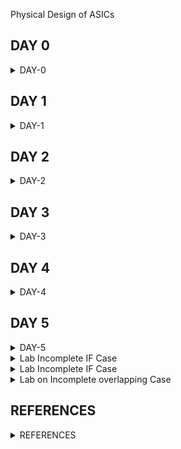 [](url) Physical Design of ASICs


## DAY 0
<details>
<summary>DAY-0</summary>
<br>

<details>
<summary>Summary</summary>
 
Here we are installing Yosys, Iverilog, GTKWave, MAGIC, OpenLane, OPENSTA which are needed tools for ahead coursework. 
</details>

<details>
<summary>Yosys</summary>
    
**Key Features of Yosys:**
    
(1) RTL Synthesis: Yosys takes RTL descriptions written in the Verilog hardware description language (HDL) as input and performs synthesis to generate gate-level netlists. This process involves converting the RTL code into a network of logic gates, flip-flops, and other basic digital components.

(2) Technology Mapping: Yosys supports various technology mapping algorithms to map the synthesized logic to specific target libraries, which are collections of predefined gates and flip-flops available in a specific technology or manufacturing process.

(3) Optimization: Yosys includes a range of optimization passes that aim to improve the quality of the synthesized design. These optimizations can target various aspects such as area, power consumption, and timing performance.

(4) Formal Verification: Yosys supports formal verification techniques to ensure that the synthesized design behaves correctly based on formal mathematical proofs rather than relying solely on simulation.

(5) Support for FPGA and ASIC: Yosys is versatile and can be used for both field-programmable gate array (FPGA) designs and application-specific integrated circuit (ASIC) designs. It supports a variety of FPGA architectures and ASIC libraries.

Overall, Yosys plays a significant role in the digital design and hardware development process, providing an open-source and flexible platform for RTL synthesis and related tasks.

**Steps to install Yosys**

```
git clone https://github.com/YosysHQ/yosys.git
cd yosys 
sudo apt install make (If make is not installed please install it) 
sudo apt-get install build-essential clang bison flex \
    libreadline-dev gawk tcl-dev libffi-dev git \
    graphviz xdot pkg-config python3 libboost-system-dev \
    libboost-python-dev libboost-filesystem-dev zlib1g-dev
make config-gcc
make 
sudo make install
```
![Screenshot from 2023-08-01 23-07-31](https://github.com/SolankiPratikkumar/IIITB_PRATIKKUMAR_ASIC/assets/140999250/3f208d14-c0b1-4c0e-a30a-74e02a0dbdcc)
Yosys installed
</details>


<details>
<summary>IVerilog</summary>
    
**Key Features of Icarus Verilog:**

(1) Verilog Simulation: IVERILOG primarily focuses on Verilog simulation. It can simulate the behavior of digital circuits described in Verilog, allowing designers to verify their designs' functionality and behavior before synthesis.

(2) Support for Verilog Standards: IVERILOG supports various versions of the Verilog HDL standard, including IEEE 1364-2005 (Verilog 2005) and parts of IEEE 1364-2001 (Verilog 2001).

(3) Command-Line Interface: IVERILOG is primarily used through the command-line interface, where users provide input files, simulation parameters, and other options. This makes it suitable for integration into automated testing and scripting environments.

(4) Waveform Generation: IVERILOG can generate VCD (Value Change Dump) and other waveform formats that allow users to visualize the behavior of their designs over time using waveform viewer tools.

(5) Support for Different Simulation Levels: IVERILOG supports various simulation levels, including behavioral, RTL (Register Transfer Level), and gate-level simulations. This enables designers to simulate different levels of abstraction.

**Steps to install Icarus Verilog**
```
sudo apt-get install iverilog
```
![Screenshot from 2023-08-01 23-08-24](https://github.com/SolankiPratikkumar/IIITB_PRATIKKUMAR_ASIC/assets/140999250/83636fdd-673d-4c39-bace-eb66ece762d2)
iverilog installed
</details>


<details>
    <summary>GTKWave</summary>

**Key Features of GTKWave:**

(1) Waveform Visualization: GTKWave provides a graphical interface for viewing digital waveforms. It allows users to see how signal values change over simulation time, helping to debug and analyze digital designs.

(2) Support for Various Formats: GTKWave supports various waveform file formats, including VCD (Value Change Dump), FST (Fast Signal Trace), LXT (LXT2), and more. This flexibility allows it to work with output files from different simulation tools.

(3) Hierarchical Views: Users can navigate through hierarchical designs, inspecting signals and modules at different levels of abstraction. This is especially useful for analyzing complex designs with multiple levels of hierarchy.

(4) Zooming and Scrolling: GTKWave enables users to zoom in and out of the waveform display and scroll through time, allowing them to focus on specific sections of the simulation and analyze signal transitions in detail.

(5) Search and Highlight: Users can search for specific signal names or values within the waveform display and highlight instances where those values match the search criteria.

**Steps to install GTKWave**
```
sudo apt update
sudo apt install gtkwave
```
![Screenshot from 2023-08-01 23-07-31](https://github.com/SolankiPratikkumar/IIITB_PRATIKKUMAR_ASIC/assets/140999250/c87362a8-7618-462f-a9d0-f967a049f0e1)
GTKWave installed
</details>

<details>
    <summary>NGSPICE</summary>

**Key Features of NGSPICE:**

(1) SPICE Compatibility: NGSPICE aims to be compatible with the original SPICE syntax and functionality. This allows users familiar with SPICE to transition to NGSPICE with minimal effort.

(2) Wide Range of Circuit Simulations: NGSPICE supports the simulation of various types of electronic circuits, including analog, digital, and mixed-signal designs. It can handle both linear and non-linear circuit elements.

(3) Various Component Models: NGSPICE includes a wide range of built-in component models such as resistors, capacitors, inductors, transistors, diodes, operational amplifiers, and more. Users can also define custom models.

(4) Interactive and Batch Modes: NGSPICE can be used interactively through a command-line interface or in batch mode where simulations are defined in a script or input file.

(5) Transient Analysis: NGSPICE can perform transient analysis, which involves simulating the behavior of a circuit over a specified time period. This is useful for studying how circuit components respond to changes over time.

**Steps to install NGSPICE**

Download the tarball from https://sourceforge.net/projects/ngspice/files/ to a local directory and then follow the commands given below :
```
# Dependency for ngspice:
sudo apt-get install libxaw7-dev

# ngspice installation:
tar -zxvf ngspice-40.tar.gz
cd ngspice-40
mkdir release
cd release
../configure  --with-x --with-readline=yes --disable-debug
make
sudo make install
```


![Screenshot from 2023-08-02 10-22-47](https://github.com/SolankiPratikkumar/IIITB_PRATIKKUMAR_ASIC/assets/140999250/4bbe9b3b-05d9-448f-a4b9-3c8bf8868d7f)
NGSPICE installed
</details>

<details>
    <summary>OPENSTA</summary>

**Key Features of OPENSTA:**

(1) Static Timing Analysis: OpenSTA performs static timing analysis, which involves analyzing the timing paths and delays in a digital circuit based on its netlist and libraries. This analysis helps identify timing violations and ensures that the design meets its performance specifications.

(2) Hierarchical Analysis: OpenSTA can analyze designs with hierarchical structures, allowing it to handle large and complex designs with multiple levels of hierarchy.

(3) Liberty File Support: OpenSTA uses Liberty (.lib) files, which contain information about the delay characteristics of standard cells in a technology library. These files are essential for accurately modeling the delays in the design during analysis.

(4) Path Analysis: OpenSTA identifies critical timing paths in the design and calculates their worst-case delay. This helps designers focus their optimization efforts on paths that are most likely to cause timing violations.

(5) Setup and Hold Checks: OpenSTA performs setup and hold time checks, ensuring that signals arrive at their destination flip-flops within a specified time window.

(6) Clock Skew Analysis: OpenSTA can analyze clock skew, which is the difference in arrival times of the clock signal at different flip-flops. Skew analysis is critical for synchronous designs to maintain proper synchronization.

**Steps to install OPENSTA**

Prior to the installation of the OpenSTA install the dependencies using the command shown below :
```
sudo apt-get install cmake clang gcc tcl swig bison flex 
```
**After installing the dependencies use the following command to install OpenSTA:**
```
git clone https://github.com/The-OpenROAD-Project/OpenSTA.git
cd OpenSTA
mkdir build
cd build
cmake ..
make
sudo make install
```
![Screenshot from 2023-08-02 10-51-11](https://github.com/SolankiPratikkumar/IIITB_PRATIKKUMAR_ASIC/assets/140999250/fbd58818-1234-4e36-8611-29a0509f6864)
Installed OpenSTA
</details>


<details>
    <summary>MAGIC</summary>

**Key Features of MAGIC:**

(1) Layout Editing: MAGIC provides a comprehensive environment for creating and editing mask layouts for integrated circuits. It allows users to design individual cells, full custom layouts, and more complex chip designs.

(2) Hierarchical Layout: MAGIC supports hierarchical design, enabling designers to create complex designs composed of multiple reusable cells and blocks.

(3) Grid-Based Editing: MAGIC employs a grid-based editing system that simplifies the alignment of components and connections, ensuring proper design alignment and manufacturability.

(4) Design Rule Checking (DRC): MAGIC includes basic design rule-checking capabilities to help identify potential layout violations, ensuring that the design adheres to the foundry's design rules.

(5) Layer-Based Approach: MAGIC works with multiple layers that represent different aspects of the layout, such as metal layers, diffusion layers, and more. This layer-based approach allows designers to work with complex process technologies.

**Steps to install MAGIC**
```
sudo apt-get install m4
sudo apt-get install tcsh
sudo apt-get install csh
sudo apt-get install libx11-dev
sudo apt-get install tcl-dev tk-dev
sudo apt-get install libcairo2-dev
sudo apapt-gett-get install mesa-common-dev libglu1-mesa-dev
sudo apt-get install libncurses-dev
git clone https://github.com/RTimothyEdwards/magic
cd magic
./configure
make
sudo make install
```
![Screenshot from 2023-08-02 11-00-19](https://github.com/SolankiPratikkumar/IIITB_PRATIKKUMAR_ASIC/assets/140999250/9cd6d438-6b91-423d-af2e-0b2301dc4941)
    MAGIC Installed
</details>

<details>
    <summary>OPENLANE</summary>

**Key Features of OPENLANE:**

(1) Floorplanning and Placement: OpenLANE performs floorplanning and placement, determining the physical locations of various logic blocks on the chip.

(2) Clock Tree Synthesis: OpenLANE generates clock distribution networks to ensure proper clocking across the chip.

(3) Routing: OpenLANE handles the routing of interconnects between logic blocks, ensuring proper signal connectivity and adhering to design rules.

(4) Design Rule Checking (DRC): OpenLANE performs DRC to identify violations of the manufacturing process's design rules.

(5) Timing Analysis: OpenLANE includes static timing analysis to ensure that the design meets timing requirements.

(6) Power Analysis: OpenLANE provides power estimation and analysis tools to assess the power consumption of the design.

* Prior to the installation of the OpenLane install the dependencies and packages using the command shown below : 
```
sudo apt-get update
sudo apt-gEDA Tool Integration: OpenLANE integrates various open-source Electronic Design Automation (EDA) tools, such as Yosys for synthesis and OpenROAD for place and route.

IP Integration: OpenLANE supports the integration of intellectual property (IP) blocks, allowing designers to incorporate pre-designed modules into their chips.

Hierarchical Design: OpenLANE supports hierarchical design methodologies, enabling the creation of complex chips composed of reusable sub-blocks.

Scripting and Customization: OpenLANE allows users to customize various aspects of the design flow using Tcl scripting, facilitating automation and the application of custom design strategies.

Regular Standard Cell Libraries: OpenLANE typically uses regular standard cell libraries, which are designed to facilitate easier placement and routing.

OpenROAD Integration: OpenLANE collaborates with the OpenROAD project, which focuses on a complete RTL-to-GDSII design flow using various open-source tools.

Community and Development: OpenLANE is actively maintained by a community of developers and users who contribute to its development, documentation, and support.

In summary, OpenLANE is a powerful open-source tool that streamlines the process of designing digital integrated circuits from RTL descriptions to GDSII layouts. Its automation capabilities, integration with various EDA tools, and community support make it a valuable choice for digital design projects.

et upgrade
sudo apt install -y build-essential python3 python3-venv python3-pip make git
```

* Docker Installation :
```
sudo apt install apt-transport-https ca-certificates curl software-properties-common
curl -fsSL https://download.docker.com/linux/ubuntu/gpg | sudo gpg --dearmor -o /usr/share/keyrings/docker-archive-keyring.gpg

echo "deb [arch=amd64 signed-by=/usr/share/keyrings/docker-archive-keyring.gpg] https://download.docker.com/linux/ubuntu $(lsb_release -cs) stable" | sudo tee /etc/apt/sources.list.d/docker.list > /dev/null

sudo apt update
sudo apt install docker-ce docker-ce-cli containerd.io
sudo docker run hello-world

sudo groupadd docker
sudo usermod -aG docker $USER
sudo reboot 
```
* Check for installation
```
sudo docker run hello-world
```
* Steps to install OpenLane, PDKs and Tools
```
cd $HOME
git clone https://github.com/The-OpenROAD-Project/OpenLane
cd OpenLane
make
make test
```
![image](https://github.com/SolankiPratikkumar/IIITB_PRATIKKUMAR_ASIC/assets/140999250/076d9dc4-2553-4dcf-8b43-6bfed56a86df)
OPENLANE installed
</details>
    
</details>
</details>
</details>

## DAY 1


<details>

<summary>DAY-1</summary>
<br>

	
<details>
<summary>IVerilog and GTKWave </summary>

**-->Introduction to open source simulator Iverilog**

* RTL Design checked for adherence to the spec by simulating the design, Here we use the simulation tools for simulating the Design as Iverilog

**Design:**

* Design is actual Verilog code or set of Verilog code which has the intended functionality to meet with required specification

**TestBench:**

* TestBench is the setup to apply simulation(test_vectors) to the design to check its functionality.

**How Simulator Works:**

* Simulator looks for changes in the input signals.
* Upon change to the input the output is evaluated.
* If no change to the input, no change to the output!
  
**Important Point**
* Simulator is looking for changes in the values of input!

![Screenshot from 2023-08-12 10-57-20](https://github.com/SolankiPratikkumar/IIITB_PRATIKKUMAR_ASIC/assets/140999250/81b9df2e-b4c1-46ba-bded-43181cedb7c0)

**NOTE**
* Design may have one or more primary inputs and one or more primary outputs.
* TestBench doesn't have a Primary input or Primary outputs.

**Iverilog Based Simulation Flow:**

![Screenshot from 2023-08-09 11-04-08](https://github.com/SolankiPratikkumar/IIITB_PRATIKKUMAR_ASIC/assets/140999250/43742cda-2eb7-47d8-9cdc-daac26f3ac1f)

</details>


 
<details>
 <summary> Introduction to LAB 1</summary>
 Open the terminal from VLSI Directory created on the desktop and git clone the library from the link by following the steps:

![Screenshot from 2023-08-12 12-32-19](https://github.com/SolankiPratikkumar/IIITB_PRATIKKUMAR_ASIC/assets/140999250/ab5c525f-432e-4aec-99ad-2097670cbfa7)

Following is the link to the GitHub repository used for git clone in Ubuntu:
```
	#git clone https://github.com/kunalg123/sky130RTLDesignAndSynthesisWorkshop.git
```
 type the following command to view all directories and enter the directory:

  ```
         #ls
         #cd @directory name
```
![Screenshot from 2023-08-12 12-45-48](https://github.com/SolankiPratikkumar/IIITB_PRATIKKUMAR_ASIC/assets/140999250/7a98cdd8-271b-4184-bb07-1dbbdb839ebb)

* Directory named sky130RTLDesignAndSynthesisWorkshop contains an inside directory named verilog files that has all the standard cells with main .v files and tb_.v files inside it, as shown in the above screenshot.

</details>

<details>
 <summary> Introduction to IVerilog and GTKWave part1</summary>

* Open the directory verilog files in the terminal of sky130RTLDesignAndSynthesisWorkshop
* Use the file good_mux.v and tb_good_mux.v in IVerilog which has one to one correspondence
* Then a.out file is created and it will dump the tb_good_mux.vcd file
* Open tb_good_mux.vcd file in GTKWave 
* Observe the output in GTKWave

**Command Written in Ubuntu**
```
#cd verilog_files
#iverilog good_mux.v tb_good_mux.v
#./a.out
#gtkwave tb_good_mux.vcd
```
![Screenshot from 2023-08-12 13-14-20](https://github.com/SolankiPratikkumar/IIITB_PRATIKKUMAR_ASIC/assets/140999250/37d11677-9821-4d19-b75d-133ae8803816)

**Observing GTKWave Functionality**

![Screenshot from 2023-08-12 13-17-24](https://github.com/SolankiPratikkumar/IIITB_PRATIKKUMAR_ASIC/assets/140999250/cf6e946c-7ff3-4cff-b072-b0d6bb92975e)

* We can observe the waveform after dragging and dropping all input and output on Time
* Click to zoom fit because the simulator is showing the waveform at a very small scale
* By selecting + & - we can zoom in and out respectively after selecting the waveform
* This icon > and < trace the forward transition and backward transition respectively of the waveform after selecting a particular waveform  

</details>

<details>
 <summary> Simulation: IVerilog and GTKWave Part2 </summary>

* Below is gvim steps image and verilog testbench and code:

```
gvim tb_good_mux.v -o good_mux.v
```

![Screenshot from 2023-08-09 12-41-13](https://github.com/SolankiPratikkumar/IIITB_PRATIKKUMAR_ASIC/assets/140999250/648dc393-2030-4945-bfcd-82db6cbe692a)

* By the above step we have obtained the main verilog code and testbench code of good_mux.v and tb_good_mux.v file
* And it can be observed as below:

  ![Screenshot from 2023-08-12 17-42-08](https://github.com/SolankiPratikkumar/IIITB_PRATIKKUMAR_ASIC/assets/140999250/deacf04d-4c43-4282-a51a-cd9553721293)

  ![Screenshot from 2023-08-12 17-42-50](https://github.com/SolankiPratikkumar/IIITB_PRATIKKUMAR_ASIC/assets/140999250/9a8b28fc-17e6-4158-9704-a3c5275aebaa)


* There are multiples ways to write verilog code
* Note that Testbench doesn't have primary input and primary output
* Here Initialize input there the stimulus is given to the system
* #300 is the delay after which the output will be obtained and changeable according to our need
* Command always #75 sel=~sel here the select line will toggle after every 75 sec delay
* Here, there is no stimulus in the tb file; we are dumping the vcd file and observing output in GTKWave

 
</details>

<details>
<summary>Introduction to Yosys & Logic Synthesis</summary>

 **Overview Of Yosys Synthesizer:**
* Tool used for converting RTL to Netlist AND Yosys is the synthesizer used here
* **NOTE:** The Netlist is the representation of this design in the form of Standard Cells present in .lib file

**Yosys Synthesizer:**
![Screenshot from 2023-08-12 21-39-39](https://github.com/SolankiPratikkumar/IIITB_PRATIKKUMAR_ASIC/assets/140999250/c9b89be4-01e8-4156-8dee-c5615b8eb4a4)

**How to Verify the Synthesis:** 
* Solution: We run the Netlist and Testbench in iVerilog and get output .vcd file and the generated output must be the same as that observed in RTL Simulation.
And also, the Testbench is the same used here as that of RTL Design Testbench.

![Screenshot from 2023-08-12 21-44-33](https://github.com/SolankiPratikkumar/IIITB_PRATIKKUMAR_ASIC/assets/140999250/e96392b7-79ea-4a00-8c3e-45617461275f)

</details>


<details>
<summary>Introduction to  Logic Synthesis Part1</summary>

**Logic Synthesis:**

* RTL To GATE level translation is called Synthesis 
* The design is converted into gates and the connection is made between the gates
* This is given out as a file called netlist

![Screenshot from 2023-08-09 17-51-26](https://github.com/SolankiPratikkumar/IIITB_PRATIKKUMAR_ASIC/assets/140999250/795ca21c-a5bb-4dcc-82bd-78a4d85d150b)

**What is .lib**
* It's the collection of logical modules or standard cells
* It includes AND, OR, NOT many other standard cells with a different flavor in their speed operation and Different inputs terminal
* Example:
*  2 Input NAND with slow NAND, Medium NAND, Fast NAND
*  3 Input NAND with slow NAND, Medium NAND, Fast NAND
* While we can execute any Boolean Expression by NAND and NOR Universal gate that are also available.

![Screenshot from 2023-08-13 11-47-38](https://github.com/SolankiPratikkumar/IIITB_PRATIKKUMAR_ASIC/assets/140999250/d4da883b-268a-4058-a3b7-47d3c149ff51)


**Why different Flavours of GATE**

![Screenshot from 2023-08-13 11-29-13](https://github.com/SolankiPratikkumar/IIITB_PRATIKKUMAR_ASIC/assets/140999250/f73685a9-1af8-4f96-8a19-ef06559ccb73)

* Combinational delay in logic path determines the maximum speed of operation of digital logic circuits
* Tclk > Tcq_A+ Tcomb + Tsetup_B
* Tcq_A: propagation delay of Flop A
* Tcombi: propagation delay of Combinational circuit
* Tsetup_B: before the clock arrives at Flop B, the time duration to avail the data earlier to input of Flop_B
* The Tclk must be such that data from DFF A to DFF B reaches in one clock cycle
* fclk max =1/Tclk min
* So, the clock Time must be less as possible to make fmax high; we need Cell that works fast to make Tclk small as possible
* Then, Are Faster cells Sufficient?

</details>


<details>
<summary>Introduction to  Logic Synthesis Part2</summary>

**Why we need slow cells?**

![Screenshot from 2023-08-13 12-37-43](https://github.com/SolankiPratikkumar/IIITB_PRATIKKUMAR_ASIC/assets/140999250/cc19a38e-f162-408f-a5e7-34a1def76de3)

* In the clock waveform, Flip flop B must capture the clock after one cycle completion of clock A or it must capture after a minimum delay after clock of A starts,for reliable collection of data at the input of DFF_B, which can be understood by waveform above
* Here, we want clock to work fast but it should not be ultrafast otherwise data will be missed at DFF_B
* So, the system must be optimally Fast
* To ensure that there are no "HOLD" issue at DFF_B, we need cells that work slowly!!!
* Hence,we need cells that work fast to meet the required performance and we also need cells that work slow to meet HOLD
* This collection is formed by .lib

**Faster Cells vs Slower Cells**

* Load in digital circuits is capacitance
* Faster the charging/discharging of capacitance then there is lesser cell delay
* To charge/discharge the capacitance fast, we need transistors capable of sourcing more currentthat is Wide Transistor
* Wider Transistor gives Low Delay consequently leads to more Area, more Current and more Power
* Narrow Transistor gives More Delay consequently leads to less Area, less Current and less Power
* **NOTE:** Faster cell do not come free, they come at penalty of more Area and more Power

**Selection of Cells:**

* We need to guide the Synthesizer to select the flovour of cells that is optimum for the implementation of logic circuit
* More use of faster cells: make bad circuits in terms of Area and Power and also HOLD TIme Violation
* More use of slower cells: make sluggish circuit which may not meet the performance
* **NOTE:** The guidance offered to the Synthesizer to pick correct set of cells is called as "Constraints"

**Synthesis(Illustration):**

![Screenshot from 2023-08-13 12-28-50](https://github.com/SolankiPratikkumar/IIITB_PRATIKKUMAR_ASIC/assets/140999250/198065bb-a632-4c8a-9d59-af34d48a22c6)
* The circuit on the right is created from RTL using the Gates available in the .lib and given out as Netlist

</details>

<details>
<summary>Yosys1 good mux part1</summary>

**Invoke the Yosys:**
* Following code is been written for getting graphical version of Logic 
* Firstly open terminals from verilog files in sky130RTLDesignAndSynthesisWorkshop and follow the code:

```
# ls
# yosys
yosys> read_liberty -lib ../lib/sky130_fd_sc_hd__tt_025C_1v80.lib
yosys> read_verilog good_mux.v
yosys> synth -top good_mux
yosys> abc -liberty ../lib/sky130_fd_sc_hd__tt_025C_1v80.lib
yosys> show
```

* Here abc_liberty .. command convert RTL file to gate & which gate it has to link here is of good mux.v
* ABC Result into Input signal: 3 & output signal: 1
* yosys>show  command will allow us to see graphical version of logic which is realize
  
* The screenshot synthesis of the above code can be observe below:
  
  ![1 Screenshot from 2023-08-13 15-35-29](https://github.com/SolankiPratikkumar/IIITB_PRATIKKUMAR_ASIC/assets/140999250/583f5e64-686b-45bd-8b9f-94ec2326f167)

![2 Screenshot from 2023-08-13 16-56-46](https://github.com/SolankiPratikkumar/IIITB_PRATIKKUMAR_ASIC/assets/140999250/85761ef9-f945-4210-8e15-94431728e00d)

![3 Screenshot from 2023-08-13 16-57-01](https://github.com/SolankiPratikkumar/IIITB_PRATIKKUMAR_ASIC/assets/140999250/fd9df2fb-c470-4b51-9194-479963fdcc92)

 ![4 Screenshot from 2023-08-13 17-04-35](https://github.com/SolankiPratikkumar/IIITB_PRATIKKUMAR_ASIC/assets/140999250/74256570-4177-4738-8e2d-bf833512ac7a)
 
![5 Screenshot from 2023-08-13 17-14-05](https://github.com/SolankiPratikkumar/IIITB_PRATIKKUMAR_ASIC/assets/140999250/c7e88283-bde2-4a1e-a2e2-cd48086f0fa1)

 ![6 Screenshot from 2023-08-13 17-13-37](https://github.com/SolankiPratikkumar/IIITB_PRATIKKUMAR_ASIC/assets/140999250/9203cb29-c3ed-427b-90b7-26e6c6e6ed6b)

</details>



<details>
<summary>Yosys1 good mux part2</summary>

* The synthesis graphical waveform is shown below:

  ![7 Screenshot from 2023-08-13 17-14-45](https://github.com/SolankiPratikkumar/IIITB_PRATIKKUMAR_ASIC/assets/140999250/ad183dab-9df6-4aad-b944-5ce9b75f4a1d)

* It's simple 2x1 mux as seen in the figure


* The Graph obtain in Kunal sir waveform is as follow:

![Screenshot from 2023-08-13 18-12-41](https://github.com/SolankiPratikkumar/IIITB_PRATIKKUMAR_ASIC/assets/140999250/5756aaac-ba3d-4c0d-b69f-b755ae9fa7d1)

* The Understanding of the logical circuit is given below:

  ![WhatsApp Image 2023-08-13 at 6 25 42 PM](https://github.com/SolankiPratikkumar/IIITB_PRATIKKUMAR_ASIC/assets/140999250/6d3f6af3-3f80-47c9-8d52-32622b0a7f48)

* Hence, 2x1 good mux is been synthesized using Yosys

 </details>


 
<details>
<summary>Yosys1 good mux part3</summary>
	
**How to write a Netlist:**

* Continuation to above Lab code in ubuntu
* Commands are as follows:
  
```
yosys> write_verilog -noattr good_mux_netlist.v
yosys> !gvim good_mux_netlist.v
```
* We obtain here simplified Netlist over here as shown below:
  
  ![Screenshot from 2023-08-14 10-30-04](https://github.com/SolankiPratikkumar/IIITB_PRATIKKUMAR_ASIC/assets/140999250/e16d5f95-565d-45cd-8a3e-07bdb64aad9e)

* Here, the wire is i0 is assign with _0_ and i1 assign by _1_ similarly for sel line as _2_
* A1 is instantiated by _1_ ; similarly  S is instantiated by _2_
* Output is obtained by X(_3_)

* The Kunal sir Netlist is shown below:

  ![Screenshot from 2023-08-14 10-44-45](https://github.com/SolankiPratikkumar/IIITB_PRATIKKUMAR_ASIC/assets/140999250/d151cdc6-976f-4a30-ab46-a95b45e8439f)

* Here, the select line is assigned _2_ which is wire _2_ in module; and instantiated in nand2.1 by .B(_2_) and also instantiated by 021ai-0 by .A1(_2_)
* Similarly i0 is assigned as _0_ and instantiated by variable in (_0_); and same goes for i1
  
 </details>

 
<details>
 <summary>Summary</summary>

* This section shows how we simulated and synthesized a good mux using iVerilog. GTKWave is the tool used to plot the simulation results of any design. And Understand briefly about Yosys and Logic Synthesis; also how we can deal with different types of gates. Finally synthesized good mux with the Yosys tool with a simulation circuit and its Netlist.

</details>

</details>


</details>



## DAY 2


<details>

<summary>DAY-2</summary>
<br>

	
<details>
<summary>Introduction to timing.libs:</summary>

<details>
<summary>Introduction to Dot Lib Part1</summary>

* Open Terminal in Verilog files and type the following commands to view the gvim file:
```
 $ gvim ../lib/sky130_fd_dc_hd__tt_025C_1v80.lib
open vim  and type there  :syn off
```
![Screenshot from 2023-08-14 11-40-41](https://github.com/SolankiPratikkumar/IIITB_PRATIKKUMAR_ASIC/assets/140999250/3ba25cf5-2b35-482a-8ee3-197dac1fa56b)

* Here in gvim,  library (sky130_fd_sc_hd__tt_025C_1v80) has a meaning attached to it
* There are three parameters very important over here is P-Process, V- Voltage, T- Temperature
* Process variation due to fabrication like every time building 100% accurate design as that of previous is not possible
* There would be a change in voltage across the globe
* And Semiconductor is very sensitive to changes in Temperature
* The CD Player is selling in  Switzerland, Dubai, India there will be a lot of change in Temperature across each place and it should operate completely fine across all places
* Hence, a change in any of 3 parameters of P V T silicon design must work perfectly same at all
  
</details>

<details>
<summary>Introduction to Dot Lib Part2</summary>

**Units in VIM File:**

* Units of Time, Voltage, Power, Current, Capacitance 
* Operating conditions tells what is tt typical process then 025c temperature and 1v80 voltage
   
  ![Screenshot from 2023-08-14 14-40-44](https://github.com/SolankiPratikkumar/IIITB_PRATIKKUMAR_ASIC/assets/140999250/ef3e360d-2178-4211-8aef-b3a92a9346d6)

* In gvim type the below command for detailed info on standard cells like Power, Delay Timing, etc
* a2110 : 2-input AND into the first input of 4-input OR
```
 :sp ../my_lib/verilog_model/sky130_fd_sc_hd_a2110.behavioral.v
```
 ![Screenshot from 2023-08-14 15-11-46](https://github.com/SolankiPratikkumar/IIITB_PRATIKKUMAR_ASIC/assets/140999250/fa056b04-6f66-4c0e-8617-abfe8279091d)

</details>


<details>
<summary>Introduction to Dot Lib Part3</summary>

**Comparing 2 input 3 AND Gates:**

* Vim command used here is as follow to search for AND gate
  
```
:sp ../my_lib/verilog_model/sky130_fd_sc_hd__and2.behavioral.v
```

![Screenshot from 2023-08-14 15-54-49](https://github.com/SolankiPratikkumar/IIITB_PRATIKKUMAR_ASIC/assets/140999250/4225546a-100f-4899-a35b-b1cf310a4040)

* Following things can be observed from the above comparison:

  ![WhatsApp Image 2023-08-14 at 4 05 16 PM](https://github.com/SolankiPratikkumar/IIITB_PRATIKKUMAR_ASIC/assets/140999250/12bf89cb-2ba1-4974-b943-0c549547bd71)


  
</details>

</details>

<details>
<summary>Hierarchical vs Flat Synthesis</summary>
	
<details>
<summary>Hier Synthesis Flat synthesis part1</summary>

![WhatsApp Image 2023-08-14 at 5 25 03 PM (1)](https://github.com/SolankiPratikkumar/IIITB_PRATIKKUMAR_ASIC/assets/140999250/16fcaf9c-2c4e-4fef-9ed2-e44ef26b05db)

**Steps followed to synthesize multiple modules:**
```
$ gvim multiple_modules.v
$ yosys
yosys> read_liberty -lib ../lib/sky130_fd_sc_hd__tt_025C_1v80.lib
yosys> read_verilog multiple_modules.v
yosys> synth -top multiple_modules
yosys> abc -liberty ../lib/sky130_fd_sc_hd__tt_025C_1v80.lib
yosys> show multiple_modules
yosys> write_verilog -noattr multiple_modules_hier.v
yosys> !gvim multiple_modules_hier.v
```
* The output synthesis is as follows:
  
![Screenshot from 2023-08-14 17-39-25](https://github.com/SolankiPratikkumar/IIITB_PRATIKKUMAR_ASIC/assets/140999250/126f2b7b-8323-42e1-bfe6-ef118be9c878)

* The generated the Netlist of above design is as follows:
  
![Screenshot from 2023-08-14 18-03-43](https://github.com/SolankiPratikkumar/IIITB_PRATIKKUMAR_ASIC/assets/140999250/abe87e33-25a9-4f43-91fa-efb0f7e068c2)
![Screenshot from 2023-08-14 18-04-10](https://github.com/SolankiPratikkumar/IIITB_PRATIKKUMAR_ASIC/assets/140999250/149eb479-d2c0-4546-bfd1-90fd0957088d)

* Here, Firstly u1 and u2 Sub Module are generated and Instantiated both modules
* And u1 Sub Module is a AND gate; u2 Sub Module is OR gate but U2 is generated as Bubbled NAND= OR but not as NOR+NOT
* Because NOR+NOT results in stacked PMOS which is BAD; the reason behind this is the poor Mobility of PMOS & to improve it requires wide cells to get good logical effort

</details>
<details>
<summary>Hier Synthesis Flat synthesis part2</summary>
	
**Step followed for Flat Synthesis:**

```
$ yosys
yosys> read_liberty -lib ../lib/sky130_fd_sc_hd__tt_025C_1v80.lib
yosys> read_verilog multiple_modules.v
yosys> synth -top multiple_modules
yosys> abc -liberty ../lib/sky130_fd_sc_hd__tt_025C_1v80.lib
yosys> write_verilog -noattr multiple_modules_hier.v
yosys> !gvim multiple_modules_hier.v
yosys> flatten
yosys> write_verilog -noattr multiple_modules_flat.v
yosys> !gvim multiple_modules_flat.v
inside Netlist type for other hier module
:vsp multiple_modules_hier.v
yosys> show
yosys> read_liberty -lib ../lib/sky130_fd_sc_hd__tt_025C_1v80.lib
yosys> synth -top sub_module1
yosys> abc -liberty ../lib/sky130_fd_sc_hd__tt_025C_1v80.lib
yosys> show
```

* Here, the flatten command remove the submodule and make the direct connection in the Netlist
* 2nd Netlist we directly see the instantiation of AND gate and OR gate we don't see u1 and u2 submodule anymore
* By using show Firstly we see here flatten multiple module layout
* And secondly time using show command we synthesize submodule1,so we see submodule1 last time

**Comparing both Netlist:**

![Screenshot from 2023-08-15 15-58-18](https://github.com/SolankiPratikkumar/IIITB_PRATIKKUMAR_ASIC/assets/140999250/9bf9bdaf-2ead-4452-bf07-4938812f942b)

**Viewing Synthesis of flatten multiple module**

![Screenshot from 2023-08-15 16-12-19](https://github.com/SolankiPratikkumar/IIITB_PRATIKKUMAR_ASIC/assets/140999250/abdf111d-b109-46dc-9ac2-e6871e87fdb2)

**Viewing Synthesis of submodule1**

![Screenshot from 2023-08-15 16-01-59](https://github.com/SolankiPratikkumar/IIITB_PRATIKKUMAR_ASIC/assets/140999250/9d025b56-ce82-4c47-8415-4e8067d8bf6d)

</details>
</details>

<details>
<summary>Various Flop Coding style and Simulation</summary>

**Why to use Flop:**

![1aflopWhatsApp Image 2023-08-15 at 5 23 49 PM](https://github.com/SolankiPratikkumar/IIITB_PRATIKKUMAR_ASIC/assets/140999250/53967184-e01d-423a-9f30-b84a0f8eb5d1)

![1b WhatsApp Image 2023-08-15 at 5 23 50 PM](https://github.com/SolankiPratikkumar/IIITB_PRATIKKUMAR_ASIC/assets/140999250/f7791b70-a7b8-4052-8ade-ce68808c73bb)

**Different Types of Flop Synthesis:**

![Screenshot from 2023-08-15 17-16-14](https://github.com/SolankiPratikkumar/IIITB_PRATIKKUMAR_ASIC/assets/140999250/401de78c-b73c-4135-be97-2aef6de099bd)


![2aWhatsApp Image 2023-08-15 at 5 23 50 PM](https://github.com/SolankiPratikkumar/IIITB_PRATIKKUMAR_ASIC/assets/140999250/944a2e19-a8de-49ec-b157-26806f42682a)

![2bWhatsApp Image 2023-08-15 at 5 23 50 PM](https://github.com/SolankiPratikkumar/IIITB_PRATIKKUMAR_ASIC/assets/140999250/07700076-5034-4264-92dc-bad3d04b20af)

**Waveform Analysis by IVerilog and GTKWave**

* Steps for synthesize of  Asynchronous reset D FlipFlop which is dff_asyncres.v

```
$ iverilog dff_asyncres.v tb_dff_asyncres.v
$ ./a.out
$ gtkwave tb_dff_asyncres.vcd
```

![Screenshot from 2023-08-15 18-47-13](https://github.com/SolankiPratikkumar/IIITB_PRATIKKUMAR_ASIC/assets/140999250/e82466e9-8955-4930-9031-2b6b4eb6fdf7)

![Screenshot from 2023-08-15 18-46-41](https://github.com/SolankiPratikkumar/IIITB_PRATIKKUMAR_ASIC/assets/140999250/52facee6-685e-447e-a9ed-dfb2137634dd)


* Steps for synthesis of Asynchronous Set D FlipFlop which is dff_async_set.v

```
$ iverilog dff_async_set.v tb_dff_async_set.v
$ ./a.out
$ gtkwave ./tb_dff_async_set.vcd
 ```


![Screenshot from 2023-08-15 18-52-49](https://github.com/SolankiPratikkumar/IIITB_PRATIKKUMAR_ASIC/assets/140999250/cc375ef4-88ae-411c-8594-b2c014ad93f6)


![Screenshot from 2023-08-15 18-52-16](https://github.com/SolankiPratikkumar/IIITB_PRATIKKUMAR_ASIC/assets/140999250/869a713f-3f12-4fba-b49f-cc19fded9852)


* Steps for synthesis of Synchronous Reset D FlipFlop which is dff_syncres.v in GTKWave

```
$ iverilog dff_syncres.v tb_dff_syncres.v
$ ./a.out
$ gtkwave ./tb_dff_syncres.vcd
```

![Screenshot from 2023-08-15 18-54-44](https://github.com/SolankiPratikkumar/IIITB_PRATIKKUMAR_ASIC/assets/140999250/3b341256-c6b3-451c-bae8-7c842c6c8d70)

![Screenshot from 2023-08-15 18-56-34](https://github.com/SolankiPratikkumar/IIITB_PRATIKKUMAR_ASIC/assets/140999250/a2ae5e75-1ffa-477a-bae2-0973b938659f)

**Layout of D FlipFlop Synthesis by Yosys**

* Steps for synthesis of ASynchronous Reset D FlipFlop which is dff_asyncres.v in Yosys

  ```
  $yosys
   yosys> read_liberty -lib ../lib/sky130_fd_sc_hd__tt_025C_1v80.lib
   yosys> read_verilog dff_asyncres.v
   yosys> synth -top dff_asyncres
   yosys> dfflibmap -liberty ../lib/sky130_fd_sc_hd__tt_025C_1v80.lib
   yosys> abc -liberty ../lib/sky130_fd_sc_hd__tt_025C_1v80.lib
   yosys> show
  ```

  ![Screenshot from 2023-08-15 19-32-35](https://github.com/SolankiPratikkumar/IIITB_PRATIKKUMAR_ASIC/assets/140999250/40e63612-3cb7-44fe-95de-f27e8dab1f6f)

* Steps for synthesis of ASynchronous Set D FlipFlop which is dff_async_set.v in Yosys

  ```
  $yosys
   yosys> read_liberty -lib ../lib/sky130_fd_sc_hd__tt_025C_1v80.lib
   yosys> read_verilog dff_async_set.v
   yosys> synth -top dff_async_set
   yosys> dfflibmap -liberty ../lib/sky130_fd_sc_hd__tt_025C_1v80.lib
   yosys> abc -liberty ../lib/sky130_fd_sc_hd__tt_025C_1v80.lib
   yosys> show
  ```

![Screenshot from 2023-08-15 19-48-40](https://github.com/SolankiPratikkumar/IIITB_PRATIKKUMAR_ASIC/assets/140999250/a2e177d0-2a13-4a24-8985-f8ddd46a5855)

 * Steps for synthesis of Synchronous Reset D FlipFlop which is dff_syncres.v in Yosys

  ```
  $yosys
   yosys> read_liberty -lib ../lib/sky130_fd_sc_hd__tt_025C_1v80.lib
   yosys> read_verilog dff_syncres.v
   yosys> synth -top dff_syncres
   yosys> dfflibmap -liberty ../lib/sky130_fd_sc_hd__tt_025C_1v80.lib
   yosys> abc -liberty ../lib/sky130_fd_sc_hd__tt_025C_1v80.lib
   yosys> show
  ```
  
  ![Screenshot from 2023-08-15 19-53-13](https://github.com/SolankiPratikkumar/IIITB_PRATIKKUMAR_ASIC/assets/140999250/7f868ff3-a2ca-433b-b4ea-4648ec648a4f)


**Interesting Optimisation Part1**

![2laWhatsApp Image 2023-08-15 at 10 13 19 PM](https://github.com/SolankiPratikkumar/IIITB_PRATIKKUMAR_ASIC/assets/140999250/1f7ad944-1836-451b-be99-eccce06ecd05)

```
$yosys
yosys> read_liberty -lib ../lib/sky130_fd_sc_hd__tt_025C_1v80.lib
yosys> read_verilog mult_2.v
yosys> synth -top mul2
yosys> show
yosys> write_verilog -noattr mul2_net.v
yosys> !gvim mul2_net.v
```


![Screenshot from 2023-08-15 22-20-00](https://github.com/SolankiPratikkumar/IIITB_PRATIKKUMAR_ASIC/assets/140999250/64701c9c-840f-4ef0-92b5-bc5bfecb17f7)

![Screenshot from 2023-08-15 21-33-53](https://github.com/SolankiPratikkumar/IIITB_PRATIKKUMAR_ASIC/assets/140999250/4c0e7bfd-5f3f-464f-89af-f94d49be0241)

![Screenshot from 2023-08-15 21-39-27](https://github.com/SolankiPratikkumar/IIITB_PRATIKKUMAR_ASIC/assets/140999250/ad8d5a93-8f36-40d9-bac7-8f432f58700b)

![Screenshot from 2023-08-15 22-24-40](https://github.com/SolankiPratikkumar/IIITB_PRATIKKUMAR_ASIC/assets/140999250/29ace6e2-b850-49e6-a305-a90c9463b063)


**Interesting Optimisation Part2**

![2lbWhatsApp Image 2023-08-15 at 10 14 38 PM](https://github.com/SolankiPratikkumar/IIITB_PRATIKKUMAR_ASIC/assets/140999250/dd341eee-c55f-40b2-a666-d040d63fa7b0)

```
$yosys
yosys> read_liberty -lib ../lib/sky130_fd_sc_hd__tt_025C_1v80.lib
yosys> read_verilog mult_8.v
yosys> synth -top mult8
yosys> show
yosys> write_verilog -noattr mult8_net.v
yosys> !gvim mult8_net.v
```

![Screenshot from 2023-08-15 22-43-38](https://github.com/SolankiPratikkumar/IIITB_PRATIKKUMAR_ASIC/assets/140999250/f7be9db8-41c5-4df0-917d-1e4272f9fe0f)

![Screenshot from 2023-08-15 22-45-00](https://github.com/SolankiPratikkumar/IIITB_PRATIKKUMAR_ASIC/assets/140999250/4578affa-5d78-463b-a733-6228a588916c)


</details>
</details>


## DAY 3
<details>
<summary>DAY-3</summary>
<br>

<details>
<summary>Introduction to Optimisation</summary>

**Combinational Logic Optimisation:**

![3a WhatsApp Image 2023-08-16 at 12 12 58 AM](https://github.com/SolankiPratikkumar/IIITB_PRATIKKUMAR_ASIC/assets/140999250/75cdf6b4-5981-449d-89a5-9440ed37141a)

**With MOS Transistor:**

![3cWhatsApp Image 2023-08-16 at 12 14 14 AM](https://github.com/SolankiPratikkumar/IIITB_PRATIKKUMAR_ASIC/assets/140999250/74afc925-e28e-4037-bbe6-289b71b3ce95)


**Boolean Logic Optimisation:**

![3bWhatsApp Image 2023-08-16 at 12 13 44 AM](https://github.com/SolankiPratikkumar/IIITB_PRATIKKUMAR_ASIC/assets/140999250/b4d5b435-3bc3-40e9-9ca5-0967baeb47e5)

**Sequential Logic Optimisation:**

* Sequential Constant:

  ![3dWhatsApp Image 2023-08-16 at 12 14 45 AM](https://github.com/SolankiPratikkumar/IIITB_PRATIKKUMAR_ASIC/assets/140999250/acd5ab4a-0bbc-41bc-bf10-439c01722af3)

* Sequential Non-Constant:

![3eWhatsApp Image 2023-08-16 at 12 15 47 AM](https://github.com/SolankiPratikkumar/IIITB_PRATIKKUMAR_ASIC/assets/140999250/d8e556b7-f806-41b3-851c-c223e4e34680)

**State Optimisation and Cloning**

![3fWhatsApp Image 2023-08-16 at 12 16 23 AM](https://github.com/SolankiPratikkumar/IIITB_PRATIKKUMAR_ASIC/assets/140999250/87fa84fa-bc42-425f-a18e-5e62acee10cb)

**Retiming:**

![3gWhatsApp Image 2023-08-16 at 12 16 52 AM](https://github.com/SolankiPratikkumar/IIITB_PRATIKKUMAR_ASIC/assets/140999250/72da6a13-73fe-4970-90ae-f417ffefca23)

* Performance of circuit is increased to 250MHz with Slack and Delay balancing

</details>
  
<details>
<summary> Combination Logic Optimisation</summary>


<details>
<summary>optcheck_1</summary>
	
* Following steps has been executed for output synthesis of optcheck_1.v

```
$yosys
yosys> read_liberty -lib ../lib/sky130_fd_sc_hd__tt_025C_1v80.lib
yosys> read_verilog opt_check.v
yosys> synth -top opt_check
yosys> opt_clean -purge
yosys> abc -liberty ../lib/sky130_fd_sc_hd__tt_025C_1v80.lib
yosys> show
```


  ![Screenshot from 2023-08-16 00-38-42](https://github.com/SolankiPratikkumar/IIITB_PRATIKKUMAR_ASIC/assets/140999250/bf9dff37-357f-480e-a04b-7829b8fb43ab)

</details>

<details>
<summary>optcheck_2</summary>
	
* Following steps has been executed for output synthesis of optcheck_2.v
  
```
$yosys
yosys> read_liberty -lib ../lib/sky130_fd_sc_hd__tt_025C_1v80.lib
yosys> read_verilog opt_check2.v
yosys> synth -top opt_check2
yosys> opt_clean -purge
yosys> abc -liberty ../lib/sky130_fd_sc_hd__tt_025C_1v80.lib
yosys> show
```

![Screenshot from 2023-08-16 00-55-29](https://github.com/SolankiPratikkumar/IIITB_PRATIKKUMAR_ASIC/assets/140999250/7eaa514e-bfaf-44f0-9d5d-324a9d87a051)

</details>

<details>
<summary>optcheck_3</summary>
			   
* Following steps has been executed for output synthesis of optcheck_3.v

```
$yosys
yosys> read_liberty -lib ../lib/sky130_fd_sc_hd__tt_025C_1v80.lib
yosys> read_verilog opt_check3.v
yosys> synth -top opt_check3
yosys> opt_clean -purge
yosys> abc -liberty ../lib/sky130_fd_sc_hd__tt_025C_1v80.lib
yosys> show
```

![Screenshot from 2023-08-16 01-01-26](https://github.com/SolankiPratikkumar/IIITB_PRATIKKUMAR_ASIC/assets/140999250/55f71b37-8db0-4b39-915e-b5fc66775567)

</details>

<details>
<summary>optcheck_4</summary>
	
* Following steps has been executed for output synthesis of optcheck_4.v

```
$yosys
yosys> read_liberty -lib ../lib/sky130_fd_sc_hd__tt_025C_1v80.lib
yosys> read_verilog opt_check4.v
yosys> synth -top opt_check4
yosys> opt_clean -purge
yosys> abc -liberty ../lib/sky130_fd_sc_hd__tt_025C_1v80.lib
yosys> show
```

![Screenshot from 2023-08-16 01-04-58](https://github.com/SolankiPratikkumar/IIITB_PRATIKKUMAR_ASIC/assets/140999250/4fc56872-6cff-4d14-8471-a8d3d7bfebbe)

</details>
</details>

<details>
<summary> Sequential Logic Optimisation</summary>
	
<details>
<summary>dff_const1</summary>

* Iverilog and GTKWave Simulation:

* Steps to follow in Verilog Files Terminal:
```
iverilog dff_const1.v tb_dff_const1.v
./a.out
gtkwave tb_dff_const1.vdc
```

  ![Screenshot from 2023-08-16 01-30-28](https://github.com/SolankiPratikkumar/IIITB_PRATIKKUMAR_ASIC/assets/140999250/9ccfb601-94b4-4af3-a68f-9ca09c899f51)

* Yosys Synthesis:
  
* Steps to follow in Verilog Files Terminal:

```
$yosys
yosys> read_liberty -lib ../lib/sky130_fd_sc_hd__tt_025C_1v80.lib
yosys> read_verilog dff_const1.v
yosys> synth -top dff_const1
yosys> dfflibmap -liberty ../lib/sky130_fd_sc_hd__tt_025C_1v80.lib
yosys> abc -liberty ../lib/sky130_fd_sc_hd__tt_025C_1v80.lib
yosys> show
```

![Screenshot from 2023-08-16 01-47-46](https://github.com/SolankiPratikkumar/IIITB_PRATIKKUMAR_ASIC/assets/140999250/2a73eb7c-bcaa-4356-88f9-04fccbd66527)

</details>


<details>
<summary>dff_const2</summary>

* Iverilog and GTKWave Simulation:

* Steps to follow in Verilog Files Terminal:
  
```
iverilog dff_const2.v tb_dff_const2.v
./a.out
gtkwave tb_dff_const2.vdc
```

![Screenshot from 2023-08-16 02-24-37](https://github.com/SolankiPratikkumar/IIITB_PRATIKKUMAR_ASIC/assets/140999250/cb39dd6a-087c-4257-a888-bbd94a051a5a)

  
* Yosys Synthesis:

* Steps to follow in Verilog Files Terminal

```
$yosys
yosys> read_liberty -lib ../lib/sky130_fd_sc_hd__tt_025C_1v80.lib
yosys> read_verilog dff_const2.v
yosys> synth -top dff_const2
yosys> dfflibmap -liberty ../lib/sky130_fd_sc_hd__tt_025C_1v80.lib
yosys> abc -liberty ../lib/sky130_fd_sc_hd__tt_025C_1v80.lib
yosys> show
``` 

![Screenshot from 2023-08-16 02-30-43](https://github.com/SolankiPratikkumar/IIITB_PRATIKKUMAR_ASIC/assets/140999250/d6e0f9a2-40d6-417a-82e4-1227e9166d0c)

</details>


<details>
<summary>dff_const3</summary>


* Iverilog and GTKWave Simulation:

* Steps to follow in Verilog Files Terminal:
  
```
iverilog dff_const3.v tb_dff_const3.v
./a.out
gtkwave tb_dff_const3.vdc
```

![Screenshot from 2023-08-16 02-24-37](https://github.com/SolankiPratikkumar/IIITB_PRATIKKUMAR_ASIC/assets/140999250/cb39dd6a-087c-4257-a888-bbd94a051a5a)

  
* Yosys Synthesis:

* Steps to follow in Verilog Files Terminal

```
$yosys
yosys> read_liberty -lib ../lib/sky130_fd_sc_hd__tt_025C_1v80.lib
yosys> read_verilog dff_const3.v
yosys> synth -top dff_const3
yosys> dfflibmap -liberty ../lib/sky130_fd_sc_hd__tt_025C_1v80.lib
yosys> abc -liberty ../lib/sky130_fd_sc_hd__tt_025C_1v80.lib
yosys> show
``` 

![Screenshot from 2023-08-16 02-36-03](https://github.com/SolankiPratikkumar/IIITB_PRATIKKUMAR_ASIC/assets/140999250/9018b9a9-3d2b-4470-9e0a-5b17d847536a)

</details>


<details>
<summary>dff_const4</summary>


* Iverilog and GTKWave Simulation:

* Steps to follow in Verilog Files Terminal:
  
```
iverilog dff_const4.v tb_dff_const4.v
./a.out
gtkwave tb_dff_const4.vdc
```

![Screenshot from 2023-08-16 02-38-59](https://github.com/SolankiPratikkumar/IIITB_PRATIKKUMAR_ASIC/assets/140999250/681864bc-f048-4d2e-af4c-1f85bcdd7db8)


  
* Yosys Synthesis:

* Steps to follow in Verilog Files Terminal

```
$yosys
yosys> read_liberty -lib ../lib/sky130_fd_sc_hd__tt_025C_1v80.lib
yosys> read_verilog dff_const4.v
yosys> synth -top dff_const4
yosys> dfflibmap -liberty ../lib/sky130_fd_sc_hd__tt_025C_1v80.lib
yosys> abc -liberty ../lib/sky130_fd_sc_hd__tt_025C_1v80.lib
yosys> show
``` 

![Screenshot from 2023-08-16 02-41-30](https://github.com/SolankiPratikkumar/IIITB_PRATIKKUMAR_ASIC/assets/140999250/e5ebab2a-4a0f-4072-b499-5e894d5b3b60)

</details>

<details>
<summary>dff_const5</summary>


* Iverilog and GTKWave Simulation:

* Steps to follow in Verilog Files Terminal:
  
```
iverilog dff_const5.v tb_dff_const5.v
./a.out
gtkwave tb_dff_const5.vdc
```

![Screenshot from 2023-08-16 02-43-48](https://github.com/SolankiPratikkumar/IIITB_PRATIKKUMAR_ASIC/assets/140999250/fb1db17e-4b23-4913-a5b5-99558b34ff16)

  
* Yosys Synthesis:

* Steps to follow in Verilog Files Terminal

```
$yosys
yosys> read_liberty -lib ../lib/sky130_fd_sc_hd__tt_025C_1v80.lib
yosys> read_verilog dff_const5.v
yosys> synth -top dff_const5
yosys> dfflibmap -liberty ../lib/sky130_fd_sc_hd__tt_025C_1v80.lib
yosys> abc -liberty ../lib/sky130_fd_sc_hd__tt_025C_1v80.lib
yosys> show
``` 

![Screenshot from 2023-08-16 02-46-40](https://github.com/SolankiPratikkumar/IIITB_PRATIKKUMAR_ASIC/assets/140999250/9950d2d2-9607-482b-b9d3-744b352fd4bc)

![Screenshot from 2023-08-16 02-46-55](https://github.com/SolankiPratikkumar/IIITB_PRATIKKUMAR_ASIC/assets/140999250/2be0ff31-aae6-4fd2-aca5-a3a0791fb64f)

</details>

<details>
<summary>counter_opt</summary>

* Iverilog and GTKWave Simulation:

* Steps to follow in Verilog Files Terminal:
  
```
iverilog counter_opt.v tb_counter_opt.v
./a.out
gtkwave tb_counter_opt.vdc
```

![Screenshot from 2023-08-16 02-43-48](https://github.com/SolankiPratikkumar/IIITB_PRATIKKUMAR_ASIC/assets/140999250/fb1db17e-4b23-4913-a5b5-99558b34ff16)

  
* Yosys Synthesis:

* Steps to follow in Verilog Files Terminal

```
$yosys
yosys> read_liberty -lib ../lib/sky130_fd_sc_hd__tt_025C_1v80.lib
yosys> read_verilog counter_opt.v
yosys> synth -top counter_opt
yosys> dfflibmap -liberty ../lib/sky130_fd_sc_hd__tt_025C_1v80.lib
yosys> abc -liberty ../lib/sky130_fd_sc_hd__tt_025C_1v80.lib
yosys> show
``` 

![Screenshot from 2023-08-16 02-55-17](https://github.com/SolankiPratikkumar/IIITB_PRATIKKUMAR_ASIC/assets/140999250/4ad2e89a-b65b-496a-b7d4-b1d9695fff16)

![Screenshot from 2023-08-16 02-55-37](https://github.com/SolankiPratikkumar/IIITB_PRATIKKUMAR_ASIC/assets/140999250/13eb23a6-8dec-4acb-81c4-eadf2b22001f)

</details>

<details>
<summary>counter_opt2</summary>

  
* Yosys Synthesis:

* Steps to follow in Verilog Files Terminal

```
$yosys
yosys> read_liberty -lib ../lib/sky130_fd_sc_hd__tt_025C_1v80.lib
yosys> read_verilog counter_opt2.v
yosys> synth -top counter_opt2
yosys> dfflibmap -liberty ../lib/sky130_fd_sc_hd__tt_025C_1v80.lib
yosys> abc -liberty ../lib/sky130_fd_sc_hd__tt_025C_1v80.lib
yosys> show
``` 

![Screenshot from 2023-08-16 03-05-07](https://github.com/SolankiPratikkumar/IIITB_PRATIKKUMAR_ASIC/assets/140999250/c2330975-aa20-4a0e-ad58-aad8cd3e7ce1)

</details>
</details>
</details>

## DAY 4
<details>
<summary>DAY-4</summary>
<br>
	
<details>
<summary>GLS, Blocking vs NonBlocking & Synthesis Simulation Mismatch</summary>

 <details>
<summary>GLS Concept and Flow Using Iverilog</summary>

![Screenshot from 2023-08-16 10-39-22](https://github.com/SolankiPratikkumar/IIITB_PRATIKKUMAR_ASIC/assets/140999250/61c47866-2ee2-4d5e-94f7-053bc846cffc)

![Screenshot from 2023-08-16 10-40-38](https://github.com/SolankiPratikkumar/IIITB_PRATIKKUMAR_ASIC/assets/140999250/13638fa8-14d6-4112-905d-38aeed46257a)

</details>

<details>
<summary>Synthesis-Simulation Mismatch</summary>

![Screenshot from 2023-08-16 10-58-03](https://github.com/SolankiPratikkumar/IIITB_PRATIKKUMAR_ASIC/assets/140999250/f6bbadba-113e-4bb8-897b-105d023c5f82)



</details>

<details>
<summary>Blocking and NonBlocking and Caveats</summary>

 ![Screenshot from 2023-08-16 10-59-52](https://github.com/SolankiPratikkumar/IIITB_PRATIKKUMAR_ASIC/assets/140999250/761c5a6a-eb09-4486-8804-3515cf044776)

![Screenshot from 2023-08-16 11-22-54](https://github.com/SolankiPratikkumar/IIITB_PRATIKKUMAR_ASIC/assets/140999250/dbc06a6b-5f2c-480a-8147-eceb3c448e72)

</details>
</details>
<details>
<summary>Caveats with Blocking Statements</summary>

![Screenshot from 2023-08-16 11-22-41](https://github.com/SolankiPratikkumar/IIITB_PRATIKKUMAR_ASIC/assets/140999250/7606c994-8509-4ab3-9204-b70b4703688f)

![Screenshot from 2023-08-16 11-22-18](https://github.com/SolankiPratikkumar/IIITB_PRATIKKUMAR_ASIC/assets/140999250/cb6dd33a-98e4-4a21-b4e9-3d488e5bf152)

</details>

<details>
<summary>LABS on GLS, Blocking vs NonBlocking & Synthesis Simulation Mismatch</summary>

 <details>
<summary>Labs on GLS Synthesis-Simulation Mismatch Part1</summary>

* Following command used to see Verilog code of  ternary_operator_mux, bad_mux, good_mux:
  
```
$ gvim ternary_operator_mux.v -o bad_mux.v -o good_mux.v
```

![Screenshot from 2023-08-16 12-27-01](https://github.com/SolankiPratikkumar/IIITB_PRATIKKUMAR_ASIC/assets/140999250/6831eca7-2bb7-4d27-a5f1-891f3a380224)

**Ternary Operator Mux Simulation and Synthesis in Iverilog, GTKWave, Yosys, GLS:**

* Steps to execute iverilog and GTKWave Simulation are mentioned below:

```
  $iverilog ternary_operator_mux.v tb_ternary_operator_mux.v
  $./a.out
  $gtkwave tb_ternary_operator_mux.vcd
```

![Screenshot from 2023-08-16 12-37-33](https://github.com/SolankiPratikkumar/IIITB_PRATIKKUMAR_ASIC/assets/140999250/346e32a9-36c2-4777-9e58-ece0d788a4c9)

* Steps for synthesis in Yosys:

```
$yosys
yosys> read_liberty -lib ../lib/sky130_fd_sc_hd__tt_025C_1v80.lib
yosys> read_verilog ternary_operator_mux.v
yosys> synth -top ternary_operator_mux
yosys> abc -liberty ../lib/sky130_fd_sc_hd__tt_025C_1v80.lib
yosys> write_verilog -noattr ternary_operator_mux_net.v
yosys> show
```

![Screenshot from 2023-08-16 12-46-42](https://github.com/SolankiPratikkumar/IIITB_PRATIKKUMAR_ASIC/assets/140999250/11774223-153d-41bb-8c07-d12553085767)

* Below are Command to simulate in GLS:

```
$ iverilog ../my_lib/verilog_model/primitives.v ../my_lib/verilog_model/sky130_fd_sc_hd.v ternary_operator_mux_net.v tb_ternary_operator_mux.v
$./a.out
$ gtkwave tb_ternary_operator_mux.vcd
```

![Screenshot from 2023-08-16 13-06-55](https://github.com/SolankiPratikkumar/IIITB_PRATIKKUMAR_ASIC/assets/140999250/4b561be5-9d7c-4d23-beb9-4584dd1003d8)
  
</details>

<details>
<summary>Labs on GLS Synthesis-Simulation Mismatch Part2</summary>

**Bad Mux Simulation and Synthesis in Iverilog, GTKWave, Yosys, GLS:**

* Steps to execute iverilog and GTKWave Simulation are mentioned below:

```
  $iverilog bad_mux.v tb_bad_mux.v
  $./a.out
  $gtkwave tb_bad_mux.vcd
```

![Screenshot from 2023-08-16 13-19-06](https://github.com/SolankiPratikkumar/IIITB_PRATIKKUMAR_ASIC/assets/140999250/639f9ac1-048b-4b1f-a883-43b067ddd0d0)


* Steps for synthesis in Yosys:

```
$yosys
yosys> read_liberty -lib ../lib/sky130_fd_sc_hd__tt_025C_1v80.lib
yosys> read_verilog bad_mux.v
yosys> synth -top bad_mux
yosys> abc -liberty ../lib/sky130_fd_sc_hd__tt_025C_1v80.lib
yosys> write_verilog -noattr bad_mux_net.v
yosys> show
```

![Screenshot from 2023-08-16 13-21-36](https://github.com/SolankiPratikkumar/IIITB_PRATIKKUMAR_ASIC/assets/140999250/e2e2911c-37eb-4ac9-8b46-7588614ce530)


* Below are Command to simulate in GLS:

```
$ iverilog ../my_lib/verilog_model/primitives.v ../my_lib/verilog_model/sky130_fd_sc_hd.v bad_mux_net.v tb_bad_mux.v
$./a.out
$ gtkwave tb_bad_mux.vcd
```
![Screenshot from 2023-08-16 13-26-32](https://github.com/SolankiPratikkumar/IIITB_PRATIKKUMAR_ASIC/assets/140999250/6e37e35b-d646-437f-935e-04699571b492)


**Analysis of Mismatch in GLS Waveform:**

![Screenshot from 2023-08-16 12-16-53](https://github.com/SolankiPratikkumar/IIITB_PRATIKKUMAR_ASIC/assets/140999250/c3aec598-a1c4-499c-8160-d98e7565d0e3)


  
</details>

<details>
<summary>Mismatch in Blocking Statement</summary>

* Following command used to see Verilog code of blocking_caveat.v :
  
```
$ gvim ternary_operator_mux.v -o bad_mux.v -o good_mux.v
```

![Screenshot from 2023-08-16 15-32-41](https://github.com/SolankiPratikkumar/IIITB_PRATIKKUMAR_ASIC/assets/140999250/6d0b97d9-af73-4432-b79e-42f3fbf88878)


**Blocking_caveat Simulation and Synthesis in Iverilog, GTKWave, Yosys, GLS:**

* Steps to execute iverilog and GTKWave Simulation are mentioned below:

```
  $iverilog blocking_caveat.v tb_blocking_caveat.v
  $./a.out
  $gtkwave blocking_caveat.vcd
```

![Screenshot from 2023-08-16 15-36-10](https://github.com/SolankiPratikkumar/IIITB_PRATIKKUMAR_ASIC/assets/140999250/d3a629ee-3983-495a-89c0-d486d50940a3)


* Steps for synthesis in Yosys:

```
$yosys
yosys> read_liberty -lib ../lib/sky130_fd_sc_hd__tt_025C_1v80.lib
yosys> read_verilog blocking_caveat.v
yosys> synth -top blocking_caveat
yosys> abc -liberty ../lib/sky130_fd_sc_hd__tt_025C_1v80.lib
yosys> write_verilog -noattr blocking_caveat_net.v
yosys> show
```

![Screenshot from 2023-08-16 15-53-28](https://github.com/SolankiPratikkumar/IIITB_PRATIKKUMAR_ASIC/assets/140999250/cd92339e-1c46-4ea1-bc52-81ad3ef6e7e5)

* Below are Command to simulate in GLS:

```
$ iverilog ../my_lib/verilog_model/primitives.v ../my_lib/verilog_model/sky130_fd_sc_hd.v blocking_caveat_net.v tb_blocking_caveat.v
$./a.out
$ gtkwave tb_blocking_caveat.vcd
```

![Screenshot from 2023-08-16 15-58-31](https://github.com/SolankiPratikkumar/IIITB_PRATIKKUMAR_ASIC/assets/140999250/153c5b89-0073-4b7d-8dcb-6acd9363aecf)

**Analysis of Mismatch in GLS Waveform:**

![Screenshot from 2023-08-16 15-02-39](https://github.com/SolankiPratikkumar/IIITB_PRATIKKUMAR_ASIC/assets/140999250/29a562ba-b154-47dc-a300-5550e556f1c4)

</details>
</details>
</details>



## DAY 5
<details>
<summary>DAY-5</summary>
<br>
	
<details>
<summary>IF Case Construct</summary>


![5a](https://github.com/SolankiPratikkumar/IIITB_PRATIKKUMAR_ASIC/assets/140999250/c544102c-9ac4-4da1-80c9-2666c57cc278)

![5b](https://github.com/SolankiPratikkumar/IIITB_PRATIKKUMAR_ASIC/assets/140999250/62316e67-1d4f-4dbd-bf31-def65f425343)

![5c](https://github.com/SolankiPratikkumar/IIITB_PRATIKKUMAR_ASIC/assets/140999250/ae916c7f-a146-41b3-874a-716463dc4f2f)

![5d](https://github.com/SolankiPratikkumar/IIITB_PRATIKKUMAR_ASIC/assets/140999250/db0587f5-76d7-4ffa-b0ee-9e02b8108980)

</details>

<details>
<summary>Lab Incomplete IF Case</summary>

**Example1: incomp_if**

* Steps to execute iverilog and GTKWave Simulation are mentioned below:

```
  $iverilog incomp_if.v  tb_incomp_if.v 
  $./a.out
  $gtkwave incomp_if.vcd
```

![Screenshot from 2023-08-16 20-44-38](https://github.com/SolankiPratikkumar/IIITB_PRATIKKUMAR_ASIC/assets/140999250/1f3b32ae-6d7e-4549-8303-c20063eb5202)

* Steps for Synthesis in Yosys:

```  
$yosys
yosys> read_liberty -lib ../lib/sky130_fd_sc_hd__tt_025C_1v80.lib 
yosys> read_verilog incomp_if.v 
yosys> synth -top incomp_if
yosys> abc -liberty ../lib/sky130_fd_sc_hd__tt_025C_1v80.lib
yosys> write_verilog -noattr incomp_if_net.v
yosys> show
```

![Screenshot from 2023-08-16 20-48-31](https://github.com/SolankiPratikkumar/IIITB_PRATIKKUMAR_ASIC/assets/140999250/721d7dcd-0d5a-416d-a8f2-34efc720aa85)


**Example2:  incomp_if2**

* Steps to execute iverilog and GTKWave Simulation are mentioned below:

```
  $iverilog incomp_if2.v  tb_incomp_if2.v 
  $./a.out
  $gtkwave incomp_if2.vcd
```

![Screenshot from 2023-08-16 20-55-09](https://github.com/SolankiPratikkumar/IIITB_PRATIKKUMAR_ASIC/assets/140999250/675fc26e-38bc-402e-b9f9-92e89b1b04a1)


* Steps for Synthesis in Yosys:

```
$yosys
yosys> read_liberty -lib ../lib/sky130_fd_sc_hd__tt_025C_1v80.lib 
yosys> read_verilog incomp_if2.v 
yosys> synth -top incomp_if2
yosys> abc -liberty ../lib/sky130_fd_sc_hd__tt_025C_1v80.lib
yosys> write_verilog -noattr incomp_if2_net.v
yosys> show
```

![Screenshot from 2023-08-16 20-57-14](https://github.com/SolankiPratikkumar/IIITB_PRATIKKUMAR_ASIC/assets/140999250/be7ef686-b758-4a7e-942e-9d54411cdf25)


</details>
</details>
<details>
<summary>Lab Incomplete IF Case</summary>

**Example1: incomp_if**

* Steps to execute iverilog and GTKWave Simulation are mentioned below:

```
  $iverilog incomp_if.v  tb_incomp_if.v 
  $./a.out
  $gtkwave incomp_if.vcd
```

![Screenshot from 2023-08-16 20-44-38](https://github.com/SolankiPratikkumar/IIITB_PRATIKKUMAR_ASIC/assets/140999250/1f3b32ae-6d7e-4549-8303-c20063eb5202)

* Steps for Synthesis in Yosys:

```  
$yosys
yosys> read_liberty -lib ../lib/sky130_fd_sc_hd__tt_025C_1v80.lib 
yosys> read_verilog incomp_if.v 
yosys> synth -top incomp_if
yosys> abc -liberty ../lib/sky130_fd_sc_hd__tt_025C_1v80.lib
yosys> write_verilog -noattr incomp_if_net.v
yosys> show
```

![Screenshot from 2023-08-16 20-48-31](https://github.com/SolankiPratikkumar/IIITB_PRATIKKUMAR_ASIC/assets/140999250/721d7dcd-0d5a-416d-a8f2-34efc720aa85)


**Example2:  incomp_if2**

* Steps to execute iverilog and GTKWave Simulation are mentioned below:

```
  $iverilog incomp_if2.v  tb_incomp_if2.v 
  $./a.out
  $gtkwave incomp_if2.vcd
```

![Screenshot from 2023-08-16 20-55-09](https://github.com/SolankiPratikkumar/IIITB_PRATIKKUMAR_ASIC/assets/140999250/675fc26e-38bc-402e-b9f9-92e89b1b04a1)


* Steps for Synthesis in Yosys:

```
$yosys
yosys> read_liberty -lib ../lib/sky130_fd_sc_hd__tt_025C_1v80.lib 
yosys> read_verilog incomp_if2.v 
yosys> synth -top incomp_if2
yosys> abc -liberty ../lib/sky130_fd_sc_hd__tt_025C_1v80.lib
yosys> write_verilog -noattr incomp_if2_net.v
yosys> show
```

![Screenshot from 2023-08-16 20-57-14](https://github.com/SolankiPratikkumar/IIITB_PRATIKKUMAR_ASIC/assets/140999250/be7ef686-b758-4a7e-942e-9d54411cdf25)


</details>
</details>


<details>
<summary>Lab Incomplete IF Case</summary>

**Example1: incomp_if**

* Steps to execute iverilog and GTKWave Simulation are mentioned below:

```
  $iverilog incomp_if.v  tb_incomp_if.v 
  $./a.out
  $gtkwave incomp_if.vcd
```

![Screenshot from 2023-08-16 20-44-38](https://github.com/SolankiPratikkumar/IIITB_PRATIKKUMAR_ASIC/assets/140999250/1f3b32ae-6d7e-4549-8303-c20063eb5202)

* Steps for Synthesis in Yosys:

```  
$yosys
yosys> read_liberty -lib ../lib/sky130_fd_sc_hd__tt_025C_1v80.lib 
yosys> read_verilog incomp_if.v 
yosys> synth -top incomp_if
yosys> abc -liberty ../lib/sky130_fd_sc_hd__tt_025C_1v80.lib
yosys> write_verilog -noattr incomp_if_net.v
yosys> show
```

![Screenshot from 2023-08-16 20-48-31](https://github.com/SolankiPratikkumar/IIITB_PRATIKKUMAR_ASIC/assets/140999250/721d7dcd-0d5a-416d-a8f2-34efc720aa85)


**Example2:  incomp_if2**

* Steps to execute iverilog and GTKWave Simulation are mentioned below:

```
  $iverilog incomp_if2.v  tb_incomp_if2.v 
  $./a.out
  $gtkwave incomp_if2.vcd
```

![Screenshot from 2023-08-16 20-55-09](https://github.com/SolankiPratikkumar/IIITB_PRATIKKUMAR_ASIC/assets/140999250/675fc26e-38bc-402e-b9f9-92e89b1b04a1)


* Steps for Synthesis in Yosys:

```
$yosys
yosys> read_liberty -lib ../lib/sky130_fd_sc_hd__tt_025C_1v80.lib 
yosys> read_verilog incomp_if2.v 
yosys> synth -top incomp_if2
yosys> abc -liberty ../lib/sky130_fd_sc_hd__tt_025C_1v80.lib
yosys> write_verilog -noattr incomp_if2_net.v
yosys> show
```

![Screenshot from 2023-08-16 20-57-14](https://github.com/SolankiPratikkumar/IIITB_PRATIKKUMAR_ASIC/assets/140999250/be7ef686-b758-4a7e-942e-9d54411cdf25)


</details>
</details>


<details>
<summary>Lab on Incomplete overlapping Case</summary>


**Example1: incomp_case**

* Steps to execute iverilog and GTKWave Simulation are mentioned below:

```
  $iverilog incomp_case.v  tb_incomp_case.v 
  $./a.out
  $gtkwave incomp_case.vcd
```
![Screenshot from 2023-08-16 21-16-13](https://github.com/SolankiPratikkumar/IIITB_PRATIKKUMAR_ASIC/assets/140999250/85bbdf69-f617-409e-96f1-02e8747c02c4)


* Steps for Synthesis in Yosys:

```  
$yosys
yosys> read_liberty -lib ../lib/sky130_fd_sc_hd__tt_025C_1v80.lib 
yosys> read_verilog incomp_case.v 
yosys> synth -top incomp_case
yosys> abc -liberty ../lib/sky130_fd_sc_hd__tt_025C_1v80.lib
yosys> write_verilog -noattr incomp_case_net.v
yosys> show
```

![Screenshot from 2023-08-16 21-18-10](https://github.com/SolankiPratikkumar/IIITB_PRATIKKUMAR_ASIC/assets/140999250/6f85781a-844d-4974-a9bb-e2e0520d1dbd)


![Screenshot from 2023-08-16 21-18-36](https://github.com/SolankiPratikkumar/IIITB_PRATIKKUMAR_ASIC/assets/140999250/f795eba4-ab56-4b7f-aa02-0b8556bb3826)


**Example2: comp_case**

* Steps to execute iverilog and GTKWave Simulation are mentioned below:

```
  $iverilog comp_case.v  tb_comp_case.v 
  $./a.out
  $gtkwave comp_case.vcd
```

![Screenshot from 2023-08-16 21-27-52](https://github.com/SolankiPratikkumar/IIITB_PRATIKKUMAR_ASIC/assets/140999250/a64ce227-d94b-4ace-ba1a-49e90508d3dc)


* Steps for Synthesis in Yosys:

```  
$yosys
yosys> read_liberty -lib ../lib/sky130_fd_sc_hd__tt_025C_1v80.lib 
yosys> read_verilog comp_case.v 
yosys> synth -top comp_case
yosys> abc -liberty ../lib/sky130_fd_sc_hd__tt_025C_1v80.lib
yosys> write_verilog -noattr comp_case_net.v
yosys> show
```

![Screenshot from 2023-08-16 21-29-20](https://github.com/SolankiPratikkumar/IIITB_PRATIKKUMAR_ASIC/assets/140999250/1bbbd582-04ce-4c87-87a7-6540251cd9ec)


![Screenshot from 2023-08-16 21-29-57](https://github.com/SolankiPratikkumar/IIITB_PRATIKKUMAR_ASIC/assets/140999250/a5026b7f-2aac-4e69-a462-cbe7f45715a5)


**Example3: partial_case_assign**

* Steps to execute iverilog and GTKWave Simulation are mentioned below:

```
  $iverilog partial_case_assign.v  tb_partial_case_assign.v 
  $./a.out
  $gtkwave partial_case_assign.vcd
```
![gtkwave0773282-771ffa67-f694-409d-9bbe-c25037372d6d](https://github.com/SolankiPratikkumar/IIITB_PRATIKKUMAR_ASIC/assets/140999250/9d0cf927-1cba-4f90-b9ab-1d86fd1f3eac)

* Steps for Synthesis in Yosys:

```  
$yosys
yosys> read_liberty -lib ../lib/sky130_fd_sc_hd__tt_025C_1v80.lib 
yosys> read_verilog partial_case_assign.v 
yosys> synth -top partial_case_assign
yosys> abc -liberty ../lib/sky130_fd_sc_hd__tt_025C_1v80.lib
yosys> write_verilog -noattr partial_case_assign_net.v
yosys> show
```

![Screenshot from 2023-08-16 21-43-03](https://github.com/SolankiPratikkumar/IIITB_PRATIKKUMAR_ASIC/assets/140999250/b13d0913-6866-4475-8fd9-fc114f44b182)

![Screenshot from 2023-08-16 21-43-29](https://github.com/SolankiPratikkumar/IIITB_PRATIKKUMAR_ASIC/assets/140999250/693207d9-4e25-4904-beb2-ec90892e3ea5)


**Example4: bad_case**

* Steps to execute iverilog and GTKWave Simulation are mentioned below:

```
  $iverilog bad_case.v  tb_bad_case.v 
  $./a.out
  $gtkwave bad_case.vcd
```
![Screenshot from 2023-08-16 21-52-55](https://github.com/SolankiPratikkumar/IIITB_PRATIKKUMAR_ASIC/assets/140999250/f240a338-b306-479b-a9f0-902d74232f85)


* Steps for Synthesis in Yosys:

```  
$yosys
yosys> read_liberty -lib ../lib/sky130_fd_sc_hd__tt_025C_1v80.lib 
yosys> read_verilog bad_case.v 
yosys> synth -top bad_case
yosys> abc -liberty ../lib/sky130_fd_sc_hd__tt_025C_1v80.lib
yosys> write_verilog -noattr bad_case_net.v
yosys> show
```

![Screenshot from 2023-08-16 21-54-16](https://github.com/SolankiPratikkumar/IIITB_PRATIKKUMAR_ASIC/assets/140999250/b350d8fd-0000-4714-aadd-d035402864ab)

![Screenshot from 2023-08-16 21-54-54](https://github.com/SolankiPratikkumar/IIITB_PRATIKKUMAR_ASIC/assets/140999250/823a6b59-6b73-40f3-8021-88017fab3084)

</details>
</details>
</details>

## REFERENCES
<details>
    <summary>REFERENCES</summary>

(1) https://yosyshq.net/yosys/

(2) https://steveicarus.github.io/iverilog/

(3) https://gtkwave.sourceforge.net/

(4) https://ngspice.sourceforge.io/

(5) https://github.com/The-OpenROAD-Project/OpenSTA/

(6) http://opencircuitdesign.com/magic/

(7) https://github.com/The-OpenROAD-Project/OpenLane/

(8) https://www.vsdiat.com/
</details>

 
</details>
</details>
</details>
